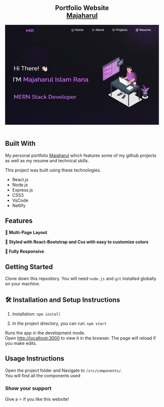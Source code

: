 <h2 align="center">
  Portfolio Website<br/>
  <a href="https://majaharulportfolio.netlify.app/project" 
        target="_blank">Majaharul</a>
</h2>
<div align="center">
  <img alt="Demo" src="./Images/Portfolio.png" />
</div>

<br/>

## Built With

My personal portfolio <a href="https://majaharulportfolio.netlify.app/project" target="_blank">Majaharul</a> which features some of my github projects as well as my resume and technical skills.<br/>

This project was built using these technologies.

- React.js
- Node.js
- Express.js
- CSS3
- VsCode
- Netlify

## Features

**📖 Multi-Page Layout**

**🎨 Styled with React-Bootstrap and Css with easy to customize colors**

**📱 Fully Responsive**

## Getting Started

Clone down this repository. You will need `node.js` and `git` installed globally on your machine.

## 🛠 Installation and Setup Instructions

1. Installation: `npm install`

2. In the project directory, you can run: `npm start`

Runs the app in the development mode.\
Open [http://localhost:3000](http://localhost:3000) to view it in the browser.
The page will reload if you make edits.

## Usage Instructions

Open the project folder and Navigate to `/src/components/`. <br/>
You will find all the components used 

### Show your support

Give a ⭐ if you like this website!

